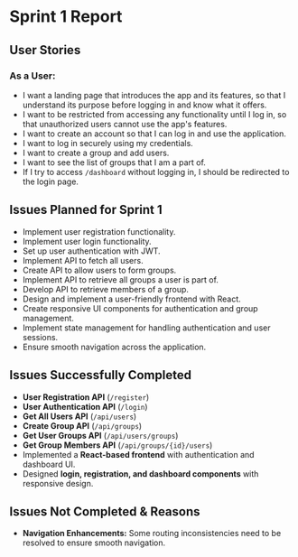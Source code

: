 # Sprint 1 Report

## User Stories

### As a User:
- I want a landing page that introduces the app and its features, so that I understand its purpose before logging in and know what it offers.
- I want to be restricted from accessing any functionality until I log in, so that unauthorized users cannot use the app's features.
- I want to create an account so that I can log in and use the application.
- I want to log in securely using my credentials.
- I want to create a group and add users.
- I want to see the list of groups that I am a part of.
- If I try to access `/dashboard` without logging in, I should be redirected to the login page.

## Issues Planned for Sprint 1

- Implement user registration functionality.
- Implement user login functionality.
- Set up user authentication with JWT.
- Implement API to fetch all users.
- Create API to allow users to form groups.
- Implement API to retrieve all groups a user is part of.
- Develop API to retrieve members of a group.
- Design and implement a user-friendly frontend with React.
- Create responsive UI components for authentication and group management.
- Implement state management for handling authentication and user sessions.
- Ensure smooth navigation across the application.

## Issues Successfully Completed

- **User Registration API** (`/register`)
- **User Authentication API** (`/login`)
- **Get All Users API** (`/api/users`)
- **Create Group API** (`/api/groups`)
- **Get User Groups API** (`/api/users/groups`)
- **Get Group Members API** (`/api/groups/{id}/users`)
- Implemented a **React-based frontend** with authentication and dashboard UI.
- Designed **login, registration, and dashboard components** with responsive design.

## Issues Not Completed & Reasons

- **Navigation Enhancements:** Some routing inconsistencies need to be resolved to ensure smooth navigation.

